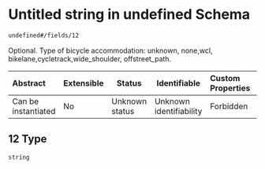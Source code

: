 # Untitled string in undefined Schema

```txt
undefined#/fields/12
```

Optional. Type of bicycle accommodation: unknown, none,wcl, bikelane,cycletrack,wide_shoulder, offstreet_path.


| Abstract            | Extensible | Status         | Identifiable            | Custom Properties | Additional Properties | Access Restrictions | Defined In                                                                    |
| :------------------ | ---------- | -------------- | ----------------------- | :---------------- | --------------------- | ------------------- | ----------------------------------------------------------------------------- |
| Can be instantiated | No         | Unknown status | Unknown identifiability | Forbidden         | Allowed               | none                | [segment.schema.json\*](../../out/segment.schema.json "open original schema") |

## 12 Type

`string`
